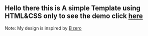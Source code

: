 ## Hello there this is A simple Template using HTML&CSS only to see the demo click [here](https://ahmed-abbe.github.io/Simple-Template/)

Note: My design is inspired by [Elzero](https://elzero.org/frontend-team-skills-and-stats-design/)

